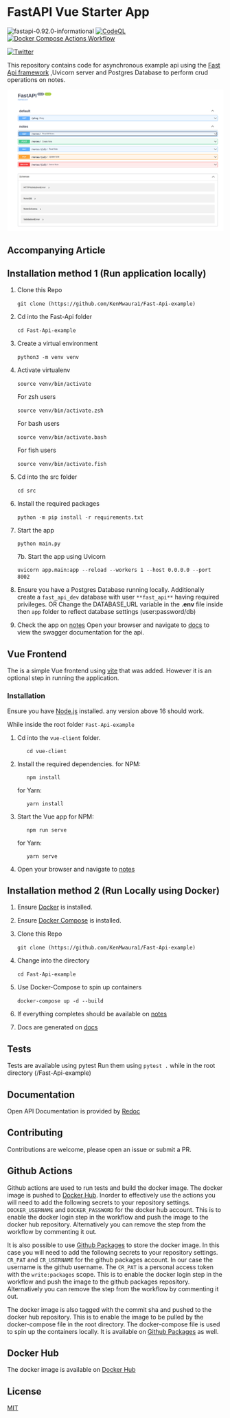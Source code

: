 # FastAPI Vue Starter App

![fastapi-0.92.0-informational](https://img.shields.io/badge/fastapi-0.92.0-informational) [![CodeQL](https://github.com/KenMwaura1/Fast-Api-example/actions/workflows/codeql.yml/badge.svg)](https://github.com/KenMwaura1/Fast-Api-example/actions/workflows/codeql.yml)
[![Docker Compose Actions Workflow](https://github.com/KenMwaura1/Fast-Api-example/actions/workflows/docker-image.yml/badge.svg)](https://github.com/KenMwaura1/Fast-Api-example/actions/workflows/docker-image.yml)

[![Twitter](https://badgen.net/badge/icon/twitter?icon=twitter&label=Follow&on)](https://twitter.com/Ken_Mwaura1)

This repository contains code for asynchronous example api using the [Fast Api framework](https://fastapi.tiangolo.com/) ,Uvicorn server and Postgres Database to perform crud operations on notes.

![Fast-api](images/fast-api-scrnsht.png)

## Accompanying Article


## Installation method 1 (Run application locally)

1. Clone this Repo

   `git clone (https://github.com/KenMwaura1/Fast-Api-example)`
2. Cd into the Fast-Api folder

   `cd Fast-Api-example`
3. Create a virtual environment

   `python3 -m venv venv`
4. Activate virtualenv

   `source venv/bin/activate`

   For zsh users

   `source venv/bin/activate.zsh`

   For bash users

   `source venv/bin/activate.bash`

   For fish users

   `source venv/bin/activate.fish`
5. Cd into the src folder

   `cd src`
6. Install the required packages

   `python -m pip install -r requirements.txt`
7. Start the app

   ```shell
   python main.py
   ```

   7b. Start the app using Uvicorn

   ```shell
   uvicorn app.main:app --reload --workers 1 --host 0.0.0.0 --port 8002
   ```

8. Ensure you have a Postgres Database running locally.
   Additionally create a `fast_api_dev` database with user `**fast_api**` having required privileges.
   OR
   Change the DATABASE_URL variable in the **.env** file inside then `app` folder to reflect database settings (user:password/db)

9. Check the app on [notes](http://localhost:8002/notes)
Open your browser and navigate to [docs](http://localhost:8002/docs) to view the swagger documentation for the api.

## Vue Frontend 

The is a simple Vue frontend using [vite](https://vitejs.dev/guide/) that was added. However it is an optional step in running the application.

### Installation

Ensure you have [Node.js](https://nodejs.org/en/) installed. any version above 16 should work.

While inside the root folder `Fast-Api-example`

1. Cd into the `vue-client` folder.

   ```shell
      cd vue-client
      ```

2. Install the required dependencies.
   for NPM:

   ```shell
      npm install
      ```

   for Yarn:

   ```shell
      yarn install
      ```

3. Start the Vue app
   for NPM:

   ```shell
      npm run serve
      ```

   for Yarn:

   ```shell
      yarn serve
      ```

4. Open your browser and navigate to [notes](http://localhost:5173)

## Installation method 2 (Run Locally using Docker)

1. Ensure [Docker](https://docs.docker.com/install/) is installed.

2. Ensure [Docker Compose](https://docs.docker.com/compose/install/) is installed.

3. Clone this Repo

   `git clone (https://github.com/KenMwaura1/Fast-Api-example)`

4. Change into the directory

   ```cd Fast-Api-example```

5. Use Docker-Compose to spin up containers

   `docker-compose up -d --build`

6. If everything completes should be available on [notes](http://localhost:8002/notes)

7. Docs are generated on [docs](http://localhost:8002/docs)

## Tests

Tests are available using pytest
Run them using `pytest .` while in the root directory (/Fast-Api-example)

## Documentation

Open API Documentation is provided by [Redoc](http://localhost:8002/redoc)

## Contributing

Contributions are welcome, please open an issue or submit a PR.

## Github Actions

Github actions are used to run tests and build the docker image. The docker image is pushed to [Docker Hub](https://hub.docker.com/repository/docker/kenmwaura1/fast-api-vue/general). Inorder to effectively use the actions you will need to add the following secrets to your repository settings. `DOCKER_USERNAME` and `DOCKER_PASSWORD` for the docker hub account.
This is to enable the docker login step in the workflow and push the image to the docker hub repository. Alternatively you can remove the step from the workflow by commenting it out.

It is also possible to use [Github Packages](https://docs.github.com/en/packages/working-with-a-github-packages-registry/working-with-the-docker-registry) to store the docker image. In this case you will need to add the following secrets to your repository settings. `CR_PAT` and `CR_USERNAME` for the github packages account. In our case the username is the github username. The `CR_PAT` is a personal access token with the `write:packages` scope. This is to enable the docker login step in the workflow and push the image to the github packages repository. Alternatively you can remove the step from the workflow by commenting it out.

The docker image is also tagged with the commit sha and pushed to the docker hub repository. This is to enable the image to be pulled by the docker-compose file in the root directory. The docker-compose file is used to spin up the containers locally. It is available on [Github Packages](https://github.com/KenMwaura1/Fast-Api-Vue/pkgs/container/fast-api-vue/73433501?tag=main) as well.

## Docker Hub

The docker image is available on [Docker Hub](https://hub.docker.com/repository/docker/kenmwaura1/fast-api-example)

## License

[MIT](https://choosealicense.com/licenses/mit/)
